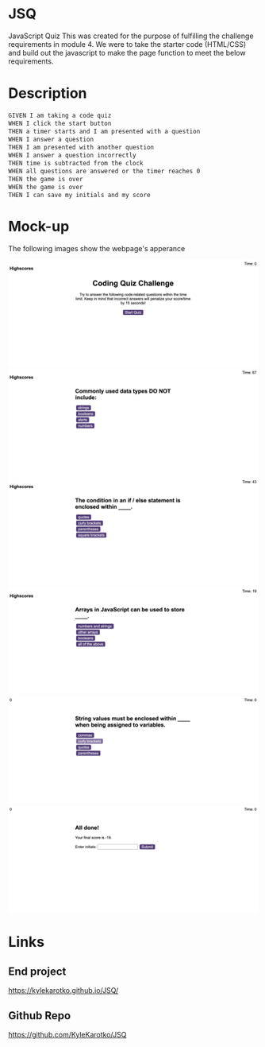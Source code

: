 # JSQ
JavaScript Quiz
This was created for the purpose of fulfilling the challenge requirements in module 4. We were to take the starter code (HTML/CSS) and build out the javascript to make the page function to meet the below requirements.

# Description 

```
GIVEN I am taking a code quiz
WHEN I click the start button
THEN a timer starts and I am presented with a question
WHEN I answer a question
THEN I am presented with another question
WHEN I answer a question incorrectly
THEN time is subtracted from the clock
WHEN all questions are answered or the timer reaches 0
THEN the game is over
WHEN the game is over
THEN I can save my initials and my score
```
# Mock-up
The following images show the webpage's apperance

![JavaScript Quiz](./assets/images/JSQ1.png)
![JavaScript Quiz](./assets/images/JSQ2.png)
![JavaScript Quiz](./assets/images/JSQ3.png)
![JavaScript Quiz](./assets/images/JSQ4.png)
![JavaScript Quiz](./assets/images/JSQ5.png)
![JavaScript Quiz](./assets/images/JSQ6.png)


# Links

## End project

https://kylekarotko.github.io/JSQ/

## Github Repo

https://github.com/KyleKarotko/JSQ

